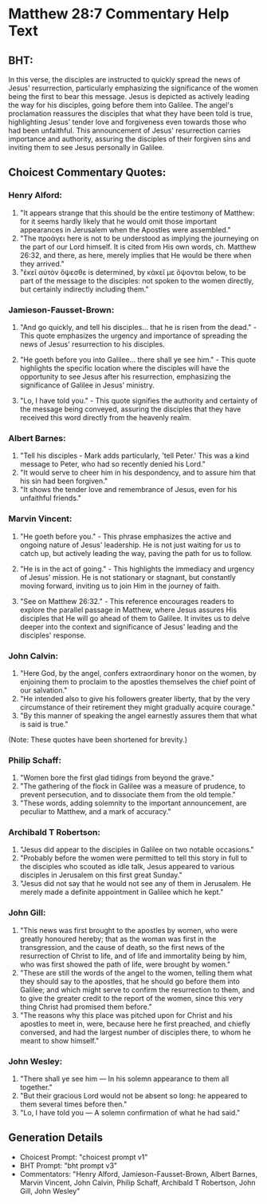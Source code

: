 # Matthew 28:7 Commentary Help Text

## BHT:
In this verse, the disciples are instructed to quickly spread the news of Jesus' resurrection, particularly emphasizing the significance of the women being the first to bear this message. Jesus is depicted as actively leading the way for his disciples, going before them into Galilee. The angel's proclamation reassures the disciples that what they have been told is true, highlighting Jesus' tender love and forgiveness even towards those who had been unfaithful. This announcement of Jesus' resurrection carries importance and authority, assuring the disciples of their forgiven sins and inviting them to see Jesus personally in Galilee.

## Choicest Commentary Quotes:
### Henry Alford:
1. "It appears strange that this should be the entire testimony of Matthew: for it seems hardly likely that he would omit those important appearances in Jerusalem when the Apostles were assembled."
2. "The προάγει here is not to be understood as implying the journeying on the part of our Lord himself. It is cited from His own words, ch. Matthew 26:32, and there, as here, merely implies that He would be there when they arrived."
3. "ἐκεῖ αὐτὸν ὄψεσθε is determined, by κἀκεῖ με ὄψονται below, to be part of the message to the disciples: not spoken to the women directly, but certainly indirectly including them."

### Jamieson-Fausset-Brown:
1. "And go quickly, and tell his disciples... that he is risen from the dead." - This quote emphasizes the urgency and importance of spreading the news of Jesus' resurrection to his disciples.

2. "He goeth before you into Galilee... there shall ye see him." - This quote highlights the specific location where the disciples will have the opportunity to see Jesus after his resurrection, emphasizing the significance of Galilee in Jesus' ministry.

3. "Lo, I have told you." - This quote signifies the authority and certainty of the message being conveyed, assuring the disciples that they have received this word directly from the heavenly realm.

### Albert Barnes:
1. "Tell his disciples - Mark adds particularly, 'tell Peter.' This was a kind message to Peter, who had so recently denied his Lord."
2. "It would serve to cheer him in his despondency, and to assure him that his sin had been forgiven."
3. "It shows the tender love and remembrance of Jesus, even for his unfaithful friends."

### Marvin Vincent:
1. "He goeth before you." - This phrase emphasizes the active and ongoing nature of Jesus' leadership. He is not just waiting for us to catch up, but actively leading the way, paving the path for us to follow.

2. "He is in the act of going." - This highlights the immediacy and urgency of Jesus' mission. He is not stationary or stagnant, but constantly moving forward, inviting us to join Him in the journey of faith.

3. "See on Matthew 26:32." - This reference encourages readers to explore the parallel passage in Matthew, where Jesus assures His disciples that He will go ahead of them to Galilee. It invites us to delve deeper into the context and significance of Jesus' leading and the disciples' response.

### John Calvin:
1. "Here God, by the angel, confers extraordinary honor on the women, by enjoining them to proclaim to the apostles themselves the chief point of our salvation."
2. "He intended also to give his followers greater liberty, that by the very circumstance of their retirement they might gradually acquire courage."
3. "By this manner of speaking the angel earnestly assures them that what is said is true."

(Note: These quotes have been shortened for brevity.)

### Philip Schaff:
1. "Women bore the first glad tidings from beyond the grave."
2. "The gathering of the flock in Galilee was a measure of prudence, to prevent persecution, and to dissociate them from the old temple."
3. "These words, adding solemnity to the important announcement, are peculiar to Matthew, and a mark of accuracy."

### Archibald T Robertson:
1. "Jesus did appear to the disciples in Galilee on two notable occasions." 
2. "Probably before the women were permitted to tell this story in full to the disciples who scouted as idle talk, Jesus appeared to various disciples in Jerusalem on this first great Sunday." 
3. "Jesus did not say that he would not see any of them in Jerusalem. He merely made a definite appointment in Galilee which he kept."

### John Gill:
1. "This news was first brought to the apostles by women, who were greatly honoured hereby; that as the woman was first in the transgression, and the cause of death, so the first news of the resurrection of Christ to life, and of life and immortality being by him, who was first showed the path of life, were brought by women."
2. "These are still the words of the angel to the women, telling them what they should say to the apostles, that he should go before them into Galilee; and which might serve to confirm the resurrection to them, and to give the greater credit to the report of the women, since this very thing Christ had promised them before."
3. "The reasons why this place was pitched upon for Christ and his apostles to meet in, were, because here he first preached, and chiefly conversed, and had the largest number of disciples there, to whom he meant to show himself."

### John Wesley:
1. "There shall ye see him — In his solemn appearance to them all together."
2. "But their gracious Lord would not be absent so long: he appeared to them several times before then."
3. "Lo, I have told you — A solemn confirmation of what he had said."


## Generation Details
- Choicest Prompt: "choicest prompt v1"
- BHT Prompt: "bht prompt v3"
- Commentators: "Henry Alford, Jamieson-Fausset-Brown, Albert Barnes, Marvin Vincent, John Calvin, Philip Schaff, Archibald T Robertson, John Gill, John Wesley"
